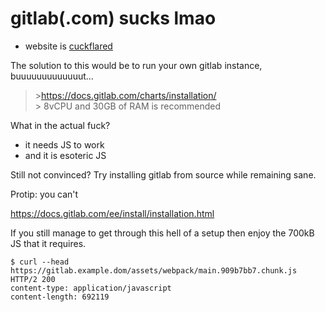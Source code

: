 # gitlab(.com) sucks lmao

* website is [cuckflared](https://codeberg.org/qorg11/stop_cloudflare)

The solution to this would be to run your own gitlab instance, buuuuuuuuuuuuut...

>\><https://docs.gitlab.com/charts/installation/>  
>\> 8vCPU and 30GB of RAM is recommended

What in the actual fuck?

* it needs JS to work
* and it is esoteric JS

Still not convinced? Try installing gitlab from source while remaining sane.

Protip: you can't

https://docs.gitlab.com/ee/install/installation.html

If you still manage to get through this hell of a setup then enjoy the 700kB JS that it requires.

```
$ curl --head https://gitlab.example.dom/assets/webpack/main.909b7bb7.chunk.js
HTTP/2 200
content-type: application/javascript
content-length: 692119
```

